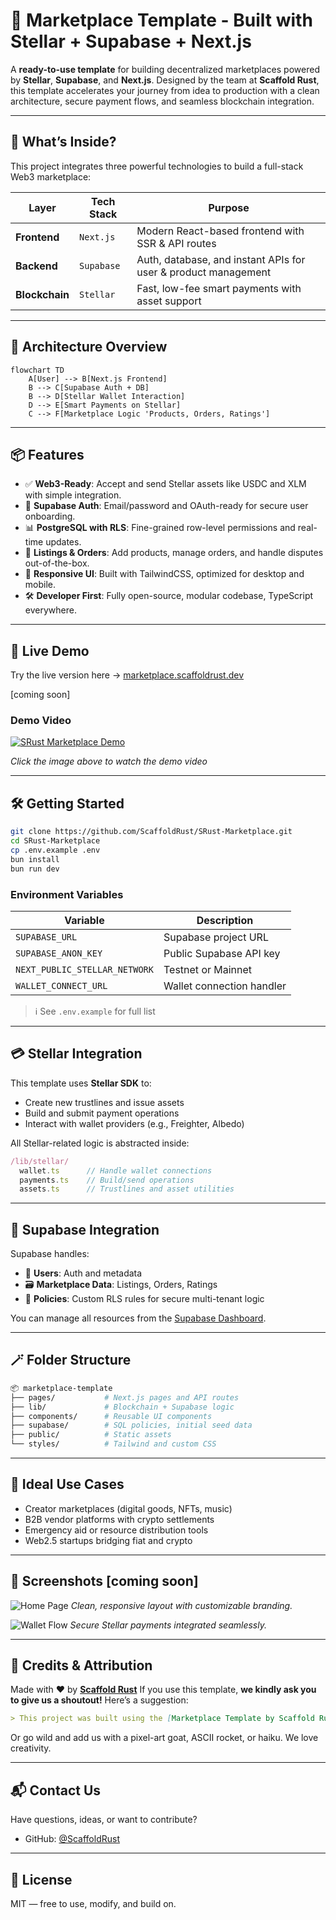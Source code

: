
# 🛒 Marketplace Template - Built with Stellar + Supabase + Next.js

A **ready-to-use template** for building decentralized marketplaces powered by **Stellar**, **Supabase**, and **Next.js**. Designed by the team at **Scaffold Rust**, this template accelerates your journey from idea to production with a clean architecture, secure payment flows, and seamless blockchain integration.

---

## 🚀 What’s Inside?

This project integrates three powerful technologies to build a full-stack Web3 marketplace:

| Layer          | Tech Stack        | Purpose |
|----------------|-------------------|---------|
| **Frontend**   | `Next.js`         | Modern React-based frontend with SSR & API routes |
| **Backend**    | `Supabase`        | Auth, database, and instant APIs for user & product management |
| **Blockchain** | `Stellar`         | Fast, low-fee smart payments with asset support |

---

## 🧱 Architecture Overview

```mermaid
flowchart TD
    A[User] --> B[Next.js Frontend]
    B --> C[Supabase Auth + DB]
    B --> D[Stellar Wallet Interaction]
    D --> E[Smart Payments on Stellar]
    C --> F[Marketplace Logic 'Products, Orders, Ratings']
```

---

## 📦 Features

* ✅ **Web3-Ready**: Accept and send Stellar assets like USDC and XLM with simple integration.
* 🔐 **Supabase Auth**: Email/password and OAuth-ready for secure user onboarding.
* 📊 **PostgreSQL with RLS**: Fine-grained row-level permissions and real-time updates.
* 🧾 **Listings & Orders**: Add products, manage orders, and handle disputes out-of-the-box.
* 📱 **Responsive UI**: Built with TailwindCSS, optimized for desktop and mobile.
* 🛠️ **Developer First**: Fully open-source, modular codebase, TypeScript everywhere.

---

## 🧪 Live Demo

Try the live version here → [marketplace.scaffoldrust.dev](https://marketplace.scaffoldrust.dev) 

[coming soon]

### Demo Video

[![SRust Marketplace Demo](https://img.youtube.com/vi/NqV-F3Kig_Y/0.jpg)](https://www.youtube.com/watch?v=NqV-F3Kig_Y)

*Click the image above to watch the demo video*

<!-- For documentation or embedding in other platforms:
<iframe width="560" height="315" src="https://www.youtube.com/embed/NqV-F3Kig_Y?si=0h2Rp08vA2vsfsRz" title="YouTube video player" frameborder="0" allow="accelerometer; autoplay; clipboard-write; encrypted-media; gyroscope; picture-in-picture; web-share" referrerpolicy="strict-origin-when-cross-origin" allowfullscreen></iframe>
-->

---

## 🛠️ Getting Started

```bash
git clone https://github.com/ScaffoldRust/SRust-Marketplace.git
cd SRust-Marketplace
cp .env.example .env
bun install
bun run dev
```

### Environment Variables

| Variable                      | Description               |
| ----------------------------- | ------------------------- |
| `SUPABASE_URL`                | Supabase project URL      |
| `SUPABASE_ANON_KEY`           | Public Supabase API key   |
| `NEXT_PUBLIC_STELLAR_NETWORK` | Testnet or Mainnet        |
| `WALLET_CONNECT_URL`          | Wallet connection handler |

> ℹ️ See `.env.example` for full list

---

## 💳 Stellar Integration

This template uses **Stellar SDK** to:

* Create new trustlines and issue assets
* Build and submit payment operations
* Interact with wallet providers (e.g., Freighter, Albedo)

All Stellar-related logic is abstracted inside:

```ts
/lib/stellar/
  wallet.ts      // Handle wallet connections
  payments.ts    // Build/send operations
  assets.ts      // Trustlines and asset utilities
```

---

## 🧰 Supabase Integration

Supabase handles:

* 👥 **Users**: Auth and metadata
* 🗃 **Marketplace Data**: Listings, Orders, Ratings
* 🔐 **Policies**: Custom RLS rules for secure multi-tenant logic

You can manage all resources from the [Supabase Dashboard](https://app.supabase.com).

---

## 🪄 Folder Structure

```bash
📦 marketplace-template
├── pages/           # Next.js pages and API routes
├── lib/             # Blockchain + Supabase logic
├── components/      # Reusable UI components
├── supabase/        # SQL policies, initial seed data
├── public/          # Static assets
└── styles/          # Tailwind and custom CSS
```

---

## 🎯 Ideal Use Cases

* Creator marketplaces (digital goods, NFTs, music)
* B2B vendor platforms with crypto settlements
* Emergency aid or resource distribution tools
* Web2.5 startups bridging fiat and crypto

---

## 📸 Screenshots [coming soon]

![Home Page](https://user-images.githubusercontent.com/123456/homepage-preview.png)
*Clean, responsive layout with customizable branding.*

![Wallet Flow](https://user-images.githubusercontent.com/123456/wallet-preview.png)
*Secure Stellar payments integrated seamlessly.*

---

## 🙌 Credits & Attribution

Made with ❤️ by [**Scaffold Rust**](https://scaffoldrust.dev)
If you use this template, **we kindly ask you to give us a shoutout!**
Here’s a suggestion:

```markdown
> This project was built using the [Marketplace Template by Scaffold Rust](https://github.com/scaffold-rust/stellar-marketplace-template) 🛠✨
```

Or go wild and add us with a pixel-art goat, ASCII rocket, or haiku. We love creativity.

---

## 📬 Contact Us

Have questions, ideas, or want to contribute?

* GitHub: [@ScaffoldRust](https://github.com/ScaffoldRust)

---

## 📝 License

MIT — free to use, modify, and build on.

